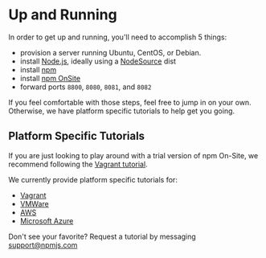 # Up and Running

In order to get up and running, you'll need to accomplish 5 things:

- provision a server running Ubuntu, CentOS, or Debian.
- install [Node.js], ideally using a [NodeSource] dist
- install [npm]
- install [npm OnSite]
- forward ports `8800`, `8080`, `8081`, and `8082`

If you feel comfortable with those steps, feel free to jump in on your own.
Otherwise, we have platform specific tutorials to help get you going.

## Platform Specific Tutorials

If you are just looking to play around with a trial version of npm
On-Site, we recommend following the [Vagrant tutorial].

We currently provide platform specific tutorials for:

  - [Vagrant]
  - [VMWare]
  - [AWS]
  - [Microsoft Azure]

Don't see your favorite? Request a tutorial by messaging [support@npmjs.com]

[Node.js]: http://www.nodejs.org
[npm]: http://www.npm.com
[npm OnSite]: https://www.npmjs.com/npm/on-site
[VMWare]: vmware.html
[Microsoft Azure]: azure.html
[Vagrant]: vagrant.html
[Vagrant tutorial]: vagrant.html
[AWS]: aws.html
[support@npmjs.com]: mailto:support@npmjs.com
[NodeSource]: https://github.com/nodesource/distributions
